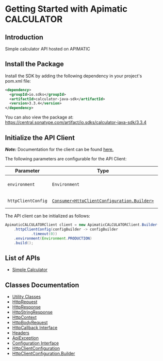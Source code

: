 
# Getting Started with Apimatic CALCULATOR

## Introduction

Simple calculator API hosted on APIMATIC

## Install the Package

Install the SDK by adding the following dependency in your project's pom.xml file:

```xml
<dependency>
  <groupId>io.sdks</groupId>
  <artifactId>calculator-java-sdk</artifactId>
  <version>3.3.4</version>
</dependency>
```

You can also view the package at:
https://central.sonatype.com/artifact/io.sdks/calculator-java-sdk/3.3.4

## Initialize the API Client

**_Note:_** Documentation for the client can be found [here.](https://www.github.com/Syed-Subtain/calculator-java-java-sdk/tree/3.3.4/doc/client.md)

The following parameters are configurable for the API Client:

| Parameter | Type | Description |
|  --- | --- | --- |
| `environment` | `Environment` | The API environment. <br> **Default: `Environment.PRODUCTION`** |
| `httpClientConfig` | [`Consumer<HttpClientConfiguration.Builder>`](https://www.github.com/Syed-Subtain/calculator-java-java-sdk/tree/3.3.4/doc/http-client-configuration-builder.md) | Set up Http Client Configuration instance. |

The API client can be initialized as follows:

```java
ApimaticCALCULATORClient client = new ApimaticCALCULATORClient.Builder()
    .httpClientConfig(configBuilder -> configBuilder
            .timeout(0))
    .environment(Environment.PRODUCTION)
    .build();
```

## List of APIs

* [Simple Calculator](https://www.github.com/Syed-Subtain/calculator-java-java-sdk/tree/3.3.4/doc/controllers/simple-calculator.md)

## Classes Documentation

* [Utility Classes](https://www.github.com/Syed-Subtain/calculator-java-java-sdk/tree/3.3.4/doc/utility-classes.md)
* [HttpRequest](https://www.github.com/Syed-Subtain/calculator-java-java-sdk/tree/3.3.4/doc/http-request.md)
* [HttpResponse](https://www.github.com/Syed-Subtain/calculator-java-java-sdk/tree/3.3.4/doc/http-response.md)
* [HttpStringResponse](https://www.github.com/Syed-Subtain/calculator-java-java-sdk/tree/3.3.4/doc/http-string-response.md)
* [HttpContext](https://www.github.com/Syed-Subtain/calculator-java-java-sdk/tree/3.3.4/doc/http-context.md)
* [HttpBodyRequest](https://www.github.com/Syed-Subtain/calculator-java-java-sdk/tree/3.3.4/doc/http-body-request.md)
* [HttpCallback Interface](https://www.github.com/Syed-Subtain/calculator-java-java-sdk/tree/3.3.4/doc/http-callback-interface.md)
* [Headers](https://www.github.com/Syed-Subtain/calculator-java-java-sdk/tree/3.3.4/doc/headers.md)
* [ApiException](https://www.github.com/Syed-Subtain/calculator-java-java-sdk/tree/3.3.4/doc/api-exception.md)
* [Configuration Interface](https://www.github.com/Syed-Subtain/calculator-java-java-sdk/tree/3.3.4/doc/configuration-interface.md)
* [HttpClientConfiguration](https://www.github.com/Syed-Subtain/calculator-java-java-sdk/tree/3.3.4/doc/http-client-configuration.md)
* [HttpClientConfiguration.Builder](https://www.github.com/Syed-Subtain/calculator-java-java-sdk/tree/3.3.4/doc/http-client-configuration-builder.md)

